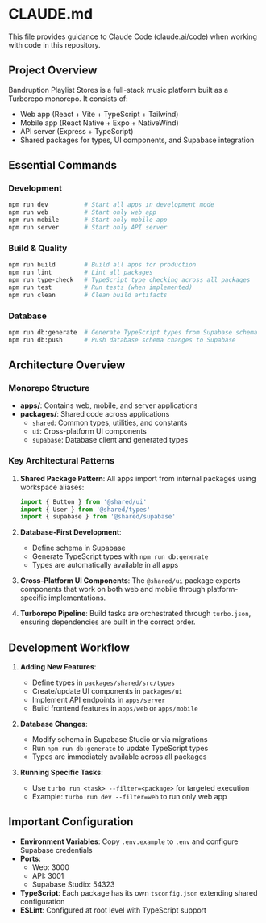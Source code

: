 # CLAUDE.md

This file provides guidance to Claude Code (claude.ai/code) when working with code in this repository.

## Project Overview

Bandruption Playlist Stores is a full-stack music platform built as a Turborepo monorepo. It consists of:
- Web app (React + Vite + TypeScript + Tailwind)
- Mobile app (React Native + Expo + NativeWind)
- API server (Express + TypeScript)
- Shared packages for types, UI components, and Supabase integration

## Essential Commands

### Development
```bash
npm run dev          # Start all apps in development mode
npm run web          # Start only web app
npm run mobile       # Start only mobile app
npm run server       # Start only API server
```

### Build & Quality
```bash
npm run build        # Build all apps for production
npm run lint         # Lint all packages
npm run type-check   # TypeScript type checking across all packages
npm run test         # Run tests (when implemented)
npm run clean        # Clean build artifacts
```

### Database
```bash
npm run db:generate  # Generate TypeScript types from Supabase schema
npm run db:push      # Push database schema changes to Supabase
```

## Architecture Overview

### Monorepo Structure
- **apps/**: Contains web, mobile, and server applications
- **packages/**: Shared code across applications
  - `shared`: Common types, utilities, and constants
  - `ui`: Cross-platform UI components
  - `supabase`: Database client and generated types

### Key Architectural Patterns

1. **Shared Package Pattern**: All apps import from internal packages using workspace aliases:
   ```typescript
   import { Button } from '@shared/ui'
   import { User } from '@shared/types'
   import { supabase } from '@shared/supabase'
   ```

2. **Database-First Development**: 
   - Define schema in Supabase
   - Generate TypeScript types with `npm run db:generate`
   - Types are automatically available in all apps

3. **Cross-Platform UI Components**: The `@shared/ui` package exports components that work on both web and mobile through platform-specific implementations.

4. **Turborepo Pipeline**: Build tasks are orchestrated through `turbo.json`, ensuring dependencies are built in the correct order.

## Development Workflow

1. **Adding New Features**:
   - Define types in `packages/shared/src/types`
   - Create/update UI components in `packages/ui`
   - Implement API endpoints in `apps/server`
   - Build frontend features in `apps/web` or `apps/mobile`

2. **Database Changes**:
   - Modify schema in Supabase Studio or via migrations
   - Run `npm run db:generate` to update TypeScript types
   - Types are immediately available across all packages

3. **Running Specific Tasks**:
   - Use `turbo run <task> --filter=<package>` for targeted execution
   - Example: `turbo run dev --filter=web` to run only web app

## Important Configuration

- **Environment Variables**: Copy `.env.example` to `.env` and configure Supabase credentials
- **Ports**: 
  - Web: 3000
  - API: 3001
  - Supabase Studio: 54323
- **TypeScript**: Each package has its own `tsconfig.json` extending shared configuration
- **ESLint**: Configured at root level with TypeScript support